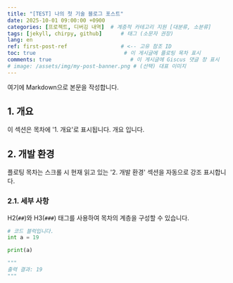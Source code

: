 ```yaml
---
title: "[TEST] 나의 첫 기술 블로그 포스트"
date: 2025-10-01 09:00:00 +0900
categories: [프로젝트, 디버깅 내역]  # 계층적 카테고리 지원 [대분류, 소분류]
tags: [jekyll, chirpy, github]      # 태그 (소문자 권장)
lang: en
ref: first-post-ref                 # <-- 고유 참조 ID
toc: true                            # 이 게시글에 플로팅 목차 표시
comments: true                         # 이 게시글에 Giscus 댓글 창 표시
# image: /assets/img/my-post-banner.png # (선택) 대표 이미지
---
```


여기에 Markdown으로 본문을 작성합니다.

## 1. 개요

이 섹션은 목차에 '1. 개요'로 표시됩니다.
개요 입니다.

## 2. 개발 환경

플로팅 목차는 스크롤 시 현재 읽고 있는 '2. 개발 환경' 섹션을 자동으로 강조 표시합니다.

### 2.1. 세부 사항

H2(`##`)와 H3(`###`) 태그를 사용하여 목차의 계층을 구성할 수 있습니다.

```python
# 코드 블럭입니다.
int a = 19

print(a)

"""
출력 결과: 19
"""
```

